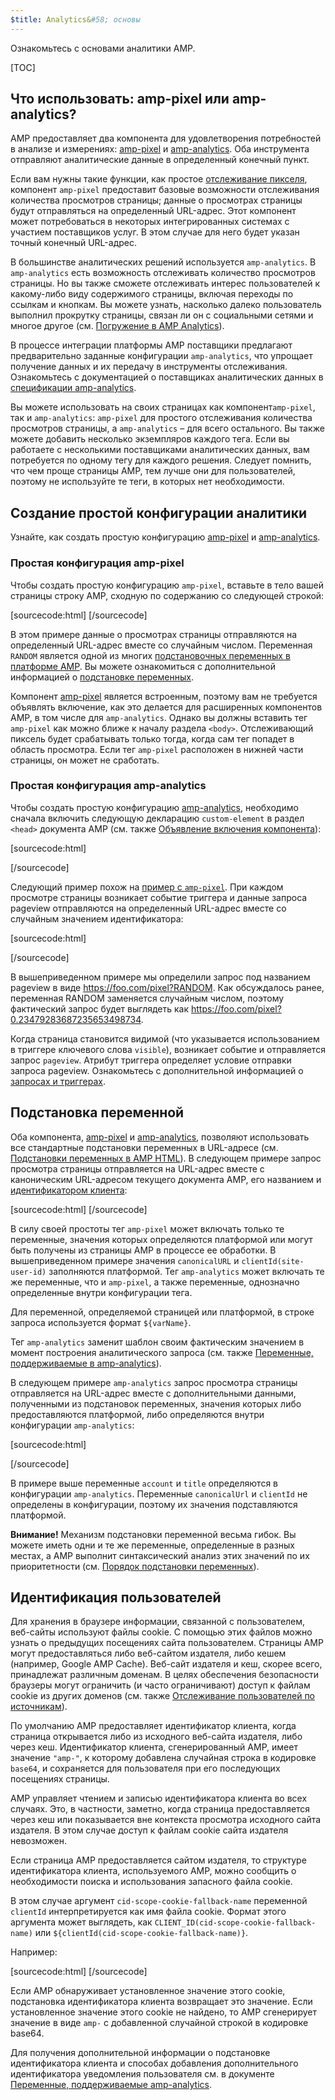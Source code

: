 ```yaml
---
$title: Analytics&#58; основы
---
```


Ознакомьтесь с основами аналитики AMP.

[TOC]

## Что использовать: amp-pixel или amp-analytics?

AMP предоставляет два компонента для удовлетворения потребностей в анализе и измерениях:
[amp-pixel](/docs/reference/amp-pixel.html) и
[amp-analytics](/docs/reference/extended/amp-analytics.html).
Оба инструмента отправляют аналитические данные в определенный конечный пункт.

Если вам нужны такие функции, как простое
[отслеживание пикселя](https://en.wikipedia.org/wiki/Web_beacon#Implementation),
компонент `amp-pixel` предоставит базовые возможности отслеживания количества просмотров страницы;
данные о просмотрах страницы будут отправляться на определенный URL-адрес.
Этот компонент может потребоваться в некоторых интегрированных системах с участием поставщиков услуг.
В этом случае для него будет указан точный конечный URL-адрес. 

В большинстве аналитических решений используется `amp-analytics`.
В `amp-analytics` есть возможность отслеживать количество просмотров страницы.
Но вы также сможете отслеживать интерес пользователей к какому-либо виду содержимого страницы,
включая переходы по ссылкам и кнопкам.
Вы можете узнать, насколько далеко пользователь выполнил прокрутку страницы,
связан ли он с социальными сетями и многое другое 
(см.
[Погружение в AMP Analytics](/docs/guides/analytics/deep_dive_analytics.html)).

В процессе интеграции платформы AMP
поставщики предлагают предварительно заданные конфигурации `amp-analytics`,
что упрощает получение данных и их передачу в инструменты отслеживания.
Ознакомьтесь с документацией о поставщиках аналитических данных в
[спецификации amp-analytics](/docs/reference/extended/amp-analytics.html).

Вы можете использовать на своих страницах как компонент`amp-pixel`, так и `amp-analytics`:
`amp-pixel` для простого отслеживания количества просмотров страницы,
а `amp-analytics` – для всего остального.
Вы также можете добавить несколько экземпляров каждого тега.
Если вы работаете с несколькими поставщиками аналитических данных,
вам потребуется по одному тегу для каждого решения.
Следует помнить, что чем проще страницы AMP, тем лучше они для пользователей,
поэтому не используйте те теги, в которых нет необходимости.

## Создание простой конфигурации аналитики

Узнайте, как создать простую
конфигурацию [amp-pixel](/docs/reference/amp-pixel.html) и
[amp-analytics](/docs/reference/extended/amp-analytics.html).

### Простая конфигурация amp-pixel

Чтобы создать простую конфигурацию `amp-pixel`,
вставьте в тело вашей страницы строку AMP, сходную по содержанию со следующей строкой:

[sourcecode:html]
<amp-pixel src="https://foo.com/pixel?RANDOM"></amp-pixel>
[/sourcecode]

В этом примере
данные о просмотрах страницы отправляются на определенный URL-адрес вместе со случайным числом.
Переменная `RANDOM` является одной из многих 
[подстановочных переменных в платформе AMP](https://github.com/ampproject/amphtml/blob/master/spec/amp-var-substitutions.md).
Вы можете ознакомиться с дополнительной информацией о
[подстановке переменных](/docs/guides/analytics/analytics_basics.html#variable-substitution).

Компонент [amp-pixel](/docs/reference/amp-pixel.html)
является встроенным,
поэтому вам не требуется объявлять включение, как это делается для
расширенных компонентов AMP, в том числе для `amp-analytics`.
Однако вы должны вставить тег `amp-pixel` как можно ближе к
началу раздела `<body>`.
Отслеживающий пиксель будет срабатывать только тогда, когда сам тег попадет в область просмотра.
Если тег `amp-pixel` расположен в нижней части страницы,
он может не сработать.

### Простая конфигурация amp-analytics

Чтобы создать простую конфигурацию
[amp-analytics](/docs/reference/extended/amp-analytics.html),
необходимо сначала включить следующую декларацию `custom-element`
в раздел `<head>` документа AMP (см. также
[Объявление включения компонента](/docs/reference/extended.html#component-inclusion-declaration)):

[sourcecode:html]
<script async custom-element="amp-analytics" src="https://cdn.ampproject.org/v0/amp-analytics-0.1.js"></script>
[/sourcecode]

Следующий пример похож на [пример с `amp-pixel`](/docs/guides/analytics/analytics_basics.html#simple-amp-pixel-configuration).
При каждом просмотре страницы
возникает событие триггера и
данные запроса pageview отправляются на определенный URL-адрес вместе со случайным значением идентификатора: 

[sourcecode:html]
<amp-analytics>
<script type="application/json">
{
  "requests": {
    "pageview": "https://foo.com/pixel?RANDOM",
  },
  "triggers": {
    "trackPageview": {
      "on": "visible",
      "request": "pageview"
    }
  }
}
</script>
</amp-analytics>
[/sourcecode]

В вышеприведенном примере мы определили запрос под названием pageview в виде https://foo.com/pixel?RANDOM. Как обсуждалось ранее, переменная RANDOM заменяется случайным числом, поэтому фактический запрос будет выглядеть как https://foo.com/pixel?0.23479283687235653498734.

Когда страница становится видимой
(что указывается использованием в триггере ключевого слова `visible`),
возникает событие и отправляется запрос `pageview`.
Атрибут триггера определяет условие отправки запроса pageview.
Ознакомьтесь с дополнительной информацией о [запросах и триггерах](/docs/guides/analytics/deep_dive_analytics.html#requests-triggers--transports).

## Подстановка переменной

Оба компонента, [amp-pixel](/docs/reference/amp-pixel.html) и
[amp-analytics](/docs/reference/extended/amp-analytics.html),
позволяют использовать все стандартные подстановки переменных в URL-адресе (см.
[Подстановки переменных в AMP HTML](https://github.com/ampproject/amphtml/blob/master/spec/amp-var-substitutions.md)).
В следующем примере
запрос просмотра страницы отправляется на URL-адрес
вместе с каноническим URL-адресом текущего документа AMP, его названием и
[идентификатором клиента](/docs/guides/analytics/analytics_basics.html#user-identification):

[sourcecode:html]
<amp-pixel src="https://example.com/analytics?url=${canonicalUrl}&title=${title}&clientId=${clientId(site-user-id)}"></amp-pixel>
[/sourcecode]

В силу своей простоты
тег `amp-pixel` может включать только те переменные, значения которых определяются платформой
или могут быть получены из страницы AMP в процессе ее обработки.
В вышеприведенном примере
значения
`canonicalURL` и `clientId(site-user-id)` заполняются платформой.
Тег `amp-analytics` может включать те же переменные, что и `amp-pixel`,
а также переменные, однозначно определенные внутри конфигурации тега.

Для переменной, определяемой страницей или платформой, в строке запроса используется формат `${varName}`.

Тег `amp-analytics` заменит шаблон своим фактическим значением
в момент построения аналитического запроса (см. также
[Переменные, поддерживаемые в amp-analytics](https://github.com/ampproject/amphtml/blob/master/extensions/amp-analytics/analytics-vars.md)).

В следующем примере `amp-analytics`
запрос просмотра страницы отправляется на URL-адрес
вместе с дополнительными данными, полученными из подстановок переменных,
значения которых либо предоставляются платформой,
либо определяются внутри
конфигурации `amp-analytics`:

[sourcecode:html]
<amp-analytics>
<script type="application/json">
{
  "requests": {
    "pageview":"https://example.com/analytics?url=${canonicalUrl}&title=${title}&acct=${account}&clientId=${clientId(site-user-id)}",
  },
  "vars": {
    "account": "ABC123",
  },
  "triggers": {
    "someEvent": {
      "on": "visible",
      "request": "pageview",
      "vars": {
        "title": "My homepage",
      }
    }
  }  
}
</script>
</amp-analytics>
[/sourcecode]

В примере выше переменные
`account` и `title` определяются в конфигурации
`amp-analytics`.
Переменные `canonicalUrl` и `clientId` не определены в конфигурации,
поэтому их значения подставляются платформой.

**Внимание!** Механизм подстановки переменной весьма гибок.
Вы можете иметь одни и те же переменные, определенные в разных местах,
а AMP выполнит синтаксический анализ этих значений по их приоритетности
(см. [Порядок подстановки переменных](/docs/guides/analytics/deep_dive_analytics.html#variable-substitution-ordering)).

## Идентификация пользователей

Для хранения в браузере информации, связанной с пользователем, веб-сайты используют файлы cookie.
С помощью этих файлов можно узнать о предыдущих посещениях сайта пользователем.
Страницы AMP
могут предоставляться либо веб-сайтом издателя, либо кешем
(например, Google AMP Cache).
Веб-сайт издателя и кеш, скорее всего, принадлежат различным доменам.
В целях обеспечения безопасности
браузеры могут ограничить (и часто ограничивают) доступ к файлам cookie из других доменов
(см. также
[Отслеживание пользователей по источникам](https://github.com/ampproject/amphtml/blob/master/extensions/amp-analytics/cross-origin-tracking.md)).

По умолчанию
AMP предоставляет идентификатор клиента, когда страница открывается либо из исходного веб-сайта издателя, либо через кеш.
Идентификатор клиента, сгенерированный AMP, имеет значение `"amp-"`,
к которому добавлена случайная строка в кодировке `base64`, и сохраняется для пользователя при его последующих посещениях страницы.


AMP управляет чтением и записью идентификатора клиента во всех случаях.
Это, в частности, заметно, когда страница предоставляется
через кеш или показывается вне контекста просмотра
исходного сайта издателя.
В этом случае доступ к файлам cookie сайта издателя невозможен.

Если страница AMP предоставляется сайтом издателя,
то структуре идентификатора клиента, используемого AMP, можно сообщить о необходимости поиска и использования запасного файла cookie.

В этом случае аргумент
`cid-scope-cookie-fallback-name` переменной `clientId`
интерпретируется как имя файла cookie.
Формат этого аргумента может выглядеть, как
`CLIENT_ID(cid-scope-cookie-fallback-name)` или
`${clientId(cid-scope-cookie-fallback-name)}`.

Например:

[sourcecode:html]
<amp-pixel src="https://foo.com/pixel?cid=CLIENT_ID(site-user-id-cookie-fallback-name)"></amp-pixel>
[/sourcecode]

Если AMP обнаруживает установленное значение этого cookie,
подстановка идентификатора клиента возвращает это значение.
Если установленное значение этого cookie не найдено,
то AMP сгенерирует значение в виде `amp-` с добавленной случайной строкой в кодировке
base64.

Для получения дополнительной информации о подстановке идентификатора клиента
и способах добавления дополнительного идентификатора уведомления пользователя см. в документе
[Переменные, поддерживаемые amp-analytics](https://github.com/ampproject/amphtml/blob/master/extensions/amp-analytics/analytics-vars.md).
